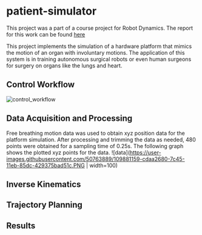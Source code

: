 # patient-simulator
This project was a part of a course project for Robot Dynamics. The report for this work can be found [here](https://drive.google.com/file/d/1gtGpLF94630I-FlDSARob_NYjZIFWMft/view?usp=sharing)

This project implements the simulation of a hardware platform that mimics the motion of an organ with involuntary motions. The application of this system is in training autonomous surgical robots or even human surgeons for surgery on organs like the lungs and heart.

## Control Workflow
![control_workflow](https://user-images.githubusercontent.com/50763889/109879822-1cef5780-7c44-11eb-998d-6a4518496200.PNG)

## Data Acquisition and Processing
Free breathing motion data was used to obtain xyz position data for the platform simulation. After processing and trimming the data as needed, 480 points were obtained for a sampling time of 0.25s. The following graph shows the plotted xyz points for the data.
![data](https://user-images.githubusercontent.com/50763889/109881159-cdaa2680-7c45-11eb-85dc-429375bad51c.PNG | width=100)


## Inverse Kinematics

## Trajectory Planning

## Results
